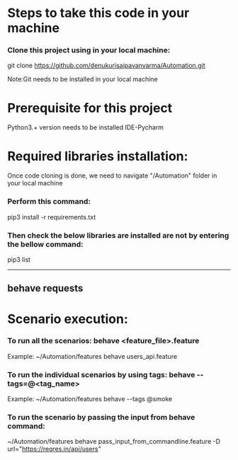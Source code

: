 # Steps to take this code in your machine
### Clone this project using in your local machine:
git clone https://github.com/denukurisaipavanvarma/Automation.git

Note:Git needs to be installed in your local machine

# Prerequisite for this project
Python3.+ version needs to be installed
IDE-Pycharm 

# Required libraries installation:
Once code cloning is done, we need to navigate "/Automation" folder in your local machine

### Perform this command:
pip3 install -r requirements.txt

### Then check the below libraries are installed are not by entering the bellow command:
pip3 list

-----
behave
requests
-----

# Scenario execution:
### To run all the scenarios: behave <feature_file>.feature
Example: ~/Automation/features behave users_api.feature

### To run the individual scenarios by using tags: behave --tags=@<tag_name>
Example: ~/Automation/features behave --tags @smoke

### To run the scenario by passing the input from behave command:
~/Automation/features behave pass_input_from_commandline.feature -D url="https://reqres.in/api/users" 

